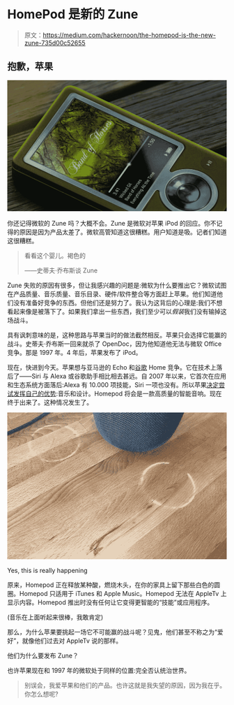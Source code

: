 # HomePod 是新的 Zune

> 原文：<https://medium.com/hackernoon/the-homepod-is-the-new-zune-735d00c52655>

## 抱歉，苹果

![](img/e97bb96f408062fed80d266a8e8d916c.png)

你还记得微软的 Zune 吗？大概不会。Zune 是微软对苹果 iPod 的回应。你不记得的原因是因为产品太差了。微软高管知道这很糟糕。用户知道是吸。记者们知道这很糟糕。

> 看看这个婴儿。褐色的
> 
> ——史蒂夫·乔布斯谈 Zune

Zune 失败的原因有很多，但让我感兴趣的问题是:微软为什么要推出它？微软试图在产品质量、音乐质量、音乐目录、硬件/软件整合等方面赶上苹果。他们知道他们没有准备好竞争的东西。但他们还是努力了。我认为这背后的心理是:我们不想看起来像是被落下了。如果我们拿出一些东西，我们至少可以*假装*我们没有输掉这场战斗。

具有讽刺意味的是，这种思路与苹果当时的做法截然相反。苹果只会选择它能赢的战斗。史蒂夫·乔布斯一回来就杀了 OpenDoc，因为他知道他无法与微软 Office 竞争。那是 1997 年。4 年后，苹果发布了 iPod。

现在，快进到今天。苹果想与亚马逊的 Echo 和[谷歌](https://hackernoon.com/tagged/google) Home 竞争。它在技术上落后了——Siri 与 Alexa 或谷歌助手相比相去甚远。自 2007 年以来，它首次在应用和生态系统方面落后:Alexa 有 10.000 项技能，Siri 一项也没有。所以苹果[决定尝试发挥自己的优势](https://chatbotslife.com/homepod-is-probably-the-best-move-apple-could-make-3fec8af11055):音乐和设计。Homepod 将会是一款高质量的智能音响。现在终于出来了。这种情况发生了。

![](img/bf7bbd4069ab141128d23398b381f12e.png)

Yes, this is really happening

原来，Homepod 正在释放某种酸，燃烧木头，在你的家具上留下那些白色的圆圈。Homepod 只适用于 iTunes 和 Apple Music。Homepod 无法在 AppleTv 上显示内容。Homepod 推出时没有任何让它变得更智能的“技能”或应用程序。

(音乐在上面听起来很棒，我敢肯定)

那么，为什么苹果要挑起一场它不可能赢的战斗呢？见鬼，他们甚至不称之为“爱好”，就像他们过去对 AppleTv 说的那样。

他们为什么要发布 Zune？

也许苹果现在和 1997 年的微软处于同样的位置:完全否认统治世界。

> 别误会，我爱苹果和他们的产品。也许这就是我失望的原因，因为我在乎。你怎么想呢?